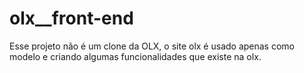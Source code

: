 # olx__front-end
 Esse projeto não é um clone da OLX, o site olx é usado apenas como modelo e criando algumas funcionalidades que existe na olx.
